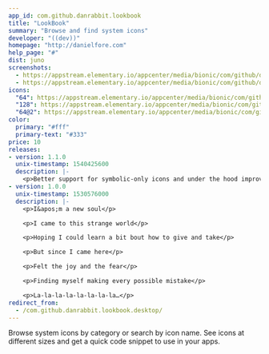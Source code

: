 ```yaml
---
app_id: com.github.danrabbit.lookbook
title: "LookBook"
summary: "Browse and find system icons"
developer: "((dev))"
homepage: "http://danielfore.com"
help_page: "#"
dist: juno
screenshots:
  - https://appstream.elementary.io/appcenter/media/bionic/com/github/danrabbit.lookbook/0E81FDB1987678C9B9F2466502A3DE9F/screenshots/image-1_orig.png
  - https://appstream.elementary.io/appcenter/media/bionic/com/github/danrabbit.lookbook/0E81FDB1987678C9B9F2466502A3DE9F/screenshots/image-2_orig.png
icons:
  "64": https://appstream.elementary.io/appcenter/media/bionic/com/github/danrabbit.lookbook/0E81FDB1987678C9B9F2466502A3DE9F/icons/64x64/com.github.danrabbit.lookbook_com.github.danrabbit.lookbook.png
  "128": https://appstream.elementary.io/appcenter/media/bionic/com/github/danrabbit.lookbook/0E81FDB1987678C9B9F2466502A3DE9F/icons/128x128/com.github.danrabbit.lookbook_com.github.danrabbit.lookbook.png
  "64@2": https://appstream.elementary.io/appcenter/media/bionic/com/github/danrabbit.lookbook/0E81FDB1987678C9B9F2466502A3DE9F/icons/64x64@2/com.github.danrabbit.lookbook_com.github.danrabbit.lookbook.png
color:
  primary: "#fff"
  primary-text: "#333"
price: 10
releases:
- version: 1.1.0
  unix-timestamp: 1540425600
  description: |-
    <p>Better support for symbolic-only icons and under the hood improvements!</p>
- version: 1.0.0
  unix-timestamp: 1530576000
  description: |-
    <p>I&apos;m a new soul</p>

    <p>I came to this strange world</p>

    <p>Hoping I could learn a bit bout how to give and take</p>

    <p>But since I came here</p>

    <p>Felt the joy and the fear</p>

    <p>Finding myself making every possible mistake</p>

    <p>La-la-la-la-la-la-la-la…</p>
redirect_from:
  - /com.github.danrabbit.lookbook.desktop/
---
```


<p>Browse system icons by category or search by icon name. See icons at different sizes and get a quick code snippet to use in your apps.</p>
